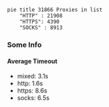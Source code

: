 
```mermaid
pie title 31866 Proxies in list
    "HTTP" : 21908
    "HTTPS": 4390
    "SOCKS" : 8913
```

### Some Info
#### Average Timeout

- mixed: 3.1s
- http: 1.6s
- https: 8.6s
- socks: 6.5s